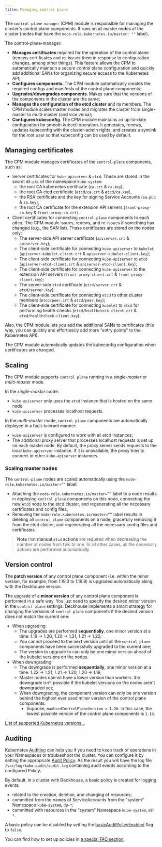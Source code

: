 ```yaml
---
title: Managing control plane
---
```


The `control-plane-manager` (CPM) module is responsible for managing the cluster's control plane components. It runs on all master nodes of the cluster (nodes that have the `node-role.kubernetes.io/master: ""` label).

The control-plane-manager:
- **Manages certificates** required for the operation of the control plane (renews certificates and re-issues them in response to configuration changes, among other things). This feature allows the CPM to automatically maintain a secure control plane configuration and quickly add additional SANs for organizing secure access to the Kubernetes API;
- **Configures components**. The CPM module automatically creates the required configs and manifests of the control plane components;
- **Upgrades/downgrades components**. Makes sure that the versions of the components in the cluster are the same;
- **Manages the configuration of the etcd cluster** and its members. The CPM module scales master nodes and migrates the cluster from single-master to multi-master (and vice versa);
- **Configures kubeconfig**. The CPM module maintains an up-to-date configuration for smooth kubectl operation. It generates, renews, updates kubeconfig with the cluster-admin rights, and creates a symlink for the root user so that kubeconfig can be used by default.

## Managing certificates

The CPM module manages certificates of the `control-plane` components, such as:
- Server certificates for `kube-apiserver` & `etcd`. These are stored in the secret `d8-pki` of the namespace `kube-system`:
  - the root CA kubernetes certificate (`ca.crt` & `ca.key`),
  - the root CA etcd certificate (`etcd/ca.crt` & `etcd/ca.key`),
  - the RSA certificate and the key for signing Service Accounts (`sa.pub` & `sa.key`),
  - the root CA certificate for the extension API servers (`front-proxy-ca.key` & `front-proxy-ca.crt`).
- Client certificates for connecting `control-plane` components to each other. The CPM module issues, renews, and re-issues if something has changed (e.g., the SAN list). These certificates are stored on the nodes only:
  - The server-side API server certificate (`apiserver.crt` & `apiserver.key`);
  - The client-side certificate for connecting `kube-apiserver` to `kubelet` (`apiserver-kubelet-client.crt` & `apiserver-kubelet-client.key`);
  - The client-side certificate for connecting `kube-apiserver` to `etcd` (`apiserver-etcd-client.crt` & `apiserver-etcd-client.key`);
  - The client-side certificate for connecting `kube-apiserver` to the extension API servers (`front-proxy-client.crt` & `front-proxy-client.key`);
  - The server-side `etcd` certificate (`etcd/server.crt` & `etcd/server.key`);
  - The client-side certificate for connecting `etcd` to other cluster members (`etcd/peer.crt` & `etcd/peer.key`);
  - The client-side certificate for connecting `kubelet` to `etcd` for performing health-checks  (`etcd/healthcheck-client.crt` & `etcd/healthcheck-client.key`).

Also, the CPM module lets you add the additional SANs to certificates (this way, you can quickly and effortlessly add more "entry points" to the Kubernetes API).

The CPM module automatically updates the kubeconfig configuration when certificates are changed.

## Scaling

The CPM module supports `control plane` running in a *single-master* or *multi-master* mode.

In the *single-master* mode:
- `kube-apiserver` only uses the `etcd` instance that is hosted on the same node;
- `kube-apiserver` processes localhost requests.

In the *multi-master* mode, `control plane` components are automatically deployed in a fault-tolerant manner:
- `kube-apiserver`  is configured to work with all etcd instances;
- The additional proxy server that processes localhost requests is set up on each master node. By default, the proxy server sends requests to the local `kube-apiserver` instance. If it is unavailable, the proxy tries to connect to other `kube-apiserver` instances.

### Scaling master nodes
The `control-plane` nodes are scaled automatically using the `node-role.kubernetes.io/master=””` label:
- Attaching the `node-role.kubernetes.io/master=””` label to a node results in deploying `control plane` components on this node, connecting the new `etcd` node to the etcd cluster, and regenerating all the necessary certificates and config files;
- Removing the `node-role.kubernetes.io/master=””` label results in deleting all `control plane` components on a node, gracefully removing it from the etcd cluster, and regenerating all the necessary config files and certificates.

> **Note** that **manual `etcd` actions** are required when decreasing the number of nodes from two to one. In all other cases, all the necessary actions are performed automatically.

## Version control

The **patch version** of any control plane component (i.e. within the minor version, for example, from 1.19.3 to 1.19.8) is upgraded automatically along with the Deckhouse version.

The upgrade of a **minor version** of any control plane component is performed in a safe way. You just need to specify the desired minor version in the `control plane` settings. Deckhouse implements a smart strategy for changing the versions of `control plane` components if the desired version does not match the current one:
- When upgrading:
  - The upgrades are performed **sequentially**, one minor version at a time: 1.19 -> 1.20, 1.20 -> 1.21, 1.21 -> 1.22;
  - You cannot proceed to the next version until all the `control plane` components have been successfully upgraded to the current one;
  - The version to upgrade to can only be one minor version ahead of the kubelet versions on the nodes.
- When downgrading:
  - The downgrade is performed **sequentially**, one minor version at a time: 1.22 -> 1.21, 1.21 -> 1.20, 1.20 -> 1.19;
  - Master nodes cannot have a lower version than workers: the downgrade isn't possible if the kubelet versions on the nodes aren't downgraded yet;
  - When downgrading, the component version can only be one version behind the highest ever used minor version of the control plane components:
    - Suppose, `maxUsedControlPlaneVersion = 1.20`. In this case, the lowest possible version of the control plane components is `1.19`.

[List of supported Kubernetes versions...](../../supported_versions.html#kubernetes)

## Auditing

Kubernetes [Auditing](https://kubernetes.io/docs/tasks/debug-application-cluster/debug-cluster/) can help you if you need to keep track of operations in your Namespaces or troubleshoot the cluster. You can configure it by setting the appropriate [Audit Policy](https://kubernetes.io/docs/tasks/debug-application-cluster/audit/#audit-policy). As the result you will have the log file `/var/log/kube-audit/audit.log` containing audit events according to the configured Policy.

By default, in a cluster with Deckhouse, a basic policy is created for logging events:
- related to the creation, deletion, and changing of resources;
- committed from the names of ServiceAccounts from the "system" Namespace `kube-system`, `d8-*`;
- committed with resources in the "system" Namespace `kube-system`, `d8-*`.

A basic policy can be disabled by setting the [basicAuditPolicyEnabled](configuration.html#parameters-apiserver-basicauditpolicyenabled) flag to `false`.

You can find how to set up policies in [a special FAQ section](faq.html#how-do-i-configure-additional-audit-policies).
